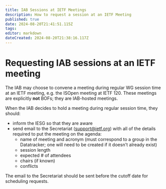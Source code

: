 ```yaml
---
title: IAB Sessions at IETF Meetings
description: How to request a session at an IETF Meeting
published: true
date: 2024-08-20T21:41:51.115Z
tags: 
editor: markdown
dateCreated: 2024-08-20T21:38:16.117Z
---
```


# Requesting IAB sessions at an IETF meeting


The IAB may choose to convene a meeting during regular WG session time at an IETF meeting, e.g. the ISOpen meeting at IETF 120. These meetings are explicitly **not** BOFs; they are IAB-hosted meetings.

When the IAB decides to hold a meeting during regular session time, they should:

* inform the IESG so that they are aware
* send email to the Secretariat (support@ietf.org) with all of the details required to put the meeting on the agenda:
    * name of meeting and acronym (must correspond to a group in the Datatracker; one will need to be created if it doesn't already exist)
    * session length
    * expected # of attendees
    * chairs (if known)
    * conflicts
    
The email to the Secretariat should be sent before the cutoff date for scheduling requests.